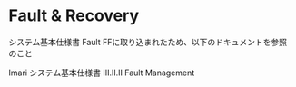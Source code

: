 # Fault & Recovery

システム基本仕様書 Fault
FFに取り込まれたため、以下のドキュメントを参照のこと

Imari システム基本仕様書 Ⅲ.Ⅱ.Ⅱ Fault Management
